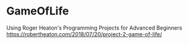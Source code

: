 # GameOfLife
Using Roger Heaton's Programming Projects for Advanced Beginners
https://robertheaton.com/2018/07/20/project-2-game-of-life/

